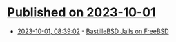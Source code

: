 # [Published on 2023-10-01](index.md)

* [2023-10-01, 08:39:02](https://lobste.rs/s/rxvkxc/bastillebsd_jails_on_freebsd) - [BastilleBSD Jails on FreeBSD](https://www.sharpwriting.net/project/bastille-jail-management-on-raspberry-pi-with-adguard/)
